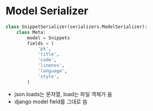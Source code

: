 # Model Serializer

```python
class SnippetSerializer(serializers.ModelSerializer):
    class Meta:
        model = Snippets
        fields = (
            'pk',
            'title',
            'code',
            'linenos',
            'language',
            'style',
        )
```

* json.loads는 문자열, load는 파일 객체가 옴
* django model field를 그대로 씀